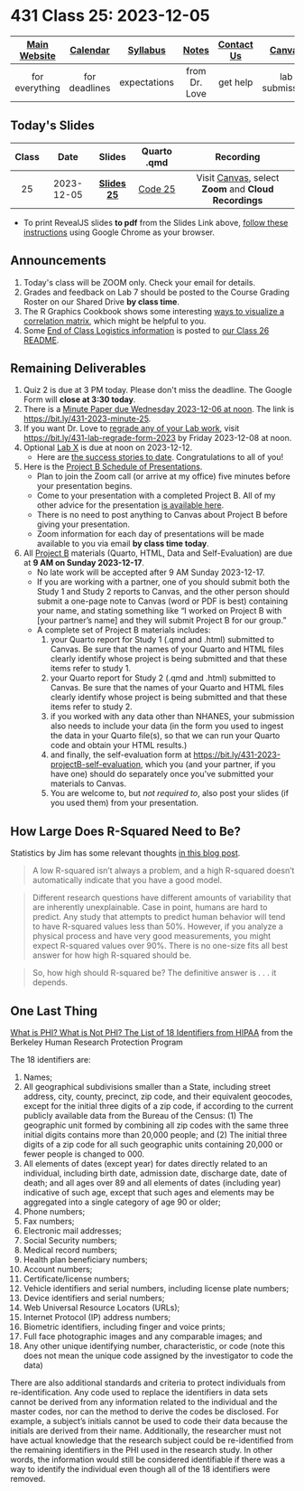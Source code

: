# 431 Class 25: 2023-12-05

[Main Website](https://thomaselove.github.io/431-2023/) | [Calendar](https://thomaselove.github.io/431-2023/calendar.html) | [Syllabus](https://thomaselove.github.io/431-syllabus-2023/) | [Notes](https://thomaselove.github.io/431-notes/) | [Contact Us](https://thomaselove.github.io/431-2023/contact.html) | [Canvas](https://canvas.case.edu) | [Data and Code](https://github.com/THOMASELOVE/431-data)
:-----------: | :--------------: | :----------: | :---------: | :-------------: | :-----------: | :------------:
for everything | for deadlines | expectations | from Dr. Love | get help | lab submission | for downloads

## Today's Slides

Class | Date | Slides | Quarto .qmd | Recording
:---: | :--------: | :------: | :------: | :-------------:
25 | 2023-12-05 | **[Slides 25](https://thomaselove.github.io/431-slides-2023/class25.html)** | [Code 25](https://thomaselove.github.io/431-slides-2023/class25.qmd) | Visit [Canvas](https://canvas.case.edu/), select **Zoom** and **Cloud Recordings**

- To print RevealJS slides **to pdf** from the Slides Link above, [follow these instructions](https://quarto.org/docs/presentations/revealjs/presenting.html#print-to-pdf) using Google Chrome as your browser.

## Announcements

1. Today's class will be ZOOM only. Check your email for details.
2. Grades and feedback on Lab 7 should be posted to the Course Grading Roster on our Shared Drive **by class time**.
3. The R Graphics Cookbook shows some interesting [ways to visualize a correlation matrix](https://r-graphics.org/recipe-miscgraph-corrmatrix), which might be helpful to you.
4. Some [End of Class Logistics information](https://github.com/THOMASELOVE/431-classes-2023/blob/main/class26/README.md#end-of-class-logistics) is posted to [our Class 26 README](https://github.com/THOMASELOVE/431-classes-2023/blob/main/class26/README.md#end-of-class-logistics).
 
## Remaining Deliverables

1. Quiz 2 is due at 3 PM today. Please don't miss the deadline. The Google Form will **close at 3:30 today**.
2. There is a [Minute Paper due Wednesday 2023-12-06 at noon](https://bit.ly/431-2023-minute-25). The link is <https://bit.ly/431-2023-minute-25>.
3. If you want Dr. Love to [regrade any of your Lab work](https://github.com/THOMASELOVE/431-labs-2023#lab-regrade-requests-will-be-reviewed-in-december), visit <https://bit.ly/431-lab-regrade-form-2023> by Friday 2023-12-08 at noon.
4. Optional [Lab X](https://thomaselove.github.io/431-labX/) is due at noon on 2023-12-12.
    - Here are [the success stories to date](https://github.com/THOMASELOVE/431-classes-2023/tree/main/labX). Congratulations to all of you!
5. Here is the [Project B Schedule of Presentations](https://github.com/THOMASELOVE/431-classes-2023/blob/main/projB/schedule.md).
    - Plan to join the Zoom call (or arrive at my office) five minutes before your presentation begins.
    - Come to your presentation with a completed Project B. All of my other advice for the presentation [is available here](https://thomaselove.github.io/431-projectB-2023/checklist.html#oral-presentation-of-results).
    - There is no need to post anything to Canvas about Project B before giving your presentation.
    - Zoom information for each day of presentations will be made available to you via email **by class time today**.
6. All [Project B](https://thomaselove.github.io/431-projectB-2023/) materials (Quarto, HTML, Data and Self-Evaluation) are due at **9 AM on Sunday 2023-12-17**.
    - No late work will be accepted after 9 AM Sunday 2023-12-17.
    - If you are working with a partner, one of you should submit both the Study 1 and Study 2 reports to Canvas, and the other person should submit a one-page note to Canvas (word or PDF is best) containing your name, and stating something like “I worked on Project B with [your partner’s name] and they will submit Project B for our group.”
    - A complete set of Project B materials includes:
        1. your Quarto report for Study 1 (.qmd and .html) submitted to Canvas. Be sure that the names of your Quarto and HTML files clearly identify whose project is being submitted and that these items refer to study 1.
        2. your Quarto report for Study 2 (.qmd and .html) submitted to Canvas. Be sure that the names of your Quarto and HTML files clearly identify whose project is being submitted and that these items refer to study 2.
        3. if you worked with any data other than NHANES, your submission also needs to include your data (in the form you used to ingest the data in your Quarto file(s), so that we can run your Quarto code and obtain your HTML results.)
        4. and finally, the self-evaluation form at <https://bit.ly/431-2023-projectB-self-evaluation>, which you (and your partner, if you have one) should do separately once you've submitted your materials to Canvas.
        5. You are welcome to, but *not required to*, also post your slides (if you used them) from your presentation.



## How Large Does R-Squared Need to Be?

Statistics by Jim has some relevant thoughts [in this blog post](https://statisticsbyjim.com/regression/how-high-r-squared/).

> A low R-squared isn’t always a problem, and a high R-squared doesn’t automatically indicate that you have a good model.

> Different research questions have different amounts of variability that are inherently unexplainable. Case in point, humans are hard to predict. Any study that attempts to predict human behavior will tend to have R-squared values less than 50%. However, if you analyze a physical process and have very good measurements, you might expect R-squared values over 90%. There is no one-size fits all best answer for how high R-squared should be.

> So, how high should R-squared be? The definitive answer is . . . it depends.
 
## One Last Thing

[What is PHI? What is Not PHI? The List of 18 Identifiers from HIPAA](https://cphs.berkeley.edu/hipaa/hipaa18.html) from the Berkeley Human Research Protection Program

The 18 identifiers are:

1. Names;
2. All geographical subdivisions smaller than a State, including street address, city, county, precinct, zip code, and their equivalent geocodes, except for the initial three digits of a zip code, if according to the current publicly available data from the Bureau of the Census: (1) The geographic unit formed by combining all zip codes with the same three initial digits contains more than 20,000 people; and (2) The initial three digits of a zip code for all such geographic units containing 20,000 or fewer people is changed to 000.
3. All elements of dates (except year) for dates directly related to an individual, including birth date, admission date, discharge date, date of death; and all ages over 89 and all elements of dates (including year) indicative of such age, except that such ages and elements may be aggregated into a single category of age 90 or older;
4. Phone numbers;
5. Fax numbers;
6. Electronic mail addresses;
7. Social Security numbers;
8. Medical record numbers;
9. Health plan beneficiary numbers;
10. Account numbers;
11. Certificate/license numbers;
12. Vehicle identifiers and serial numbers, including license plate numbers;
13. Device identifiers and serial numbers;
14. Web Universal Resource Locators (URLs);
15. Internet Protocol (IP) address numbers;
16. Biometric identifiers, including finger and voice prints;
17. Full face photographic images and any comparable images; and
18. Any other unique identifying number, characteristic, or code (note this does not mean the unique code assigned by the investigator to code the data)

There are also additional standards and criteria to protect individuals from re-identification. Any code used to replace the identifiers in data sets cannot be derived from any information related to the individual and the master codes, nor can the method to derive the codes be disclosed. For example, a subject’s initials cannot be used to code their data because the initials are derived from their name. Additionally, the researcher must not have actual knowledge that the research subject could be re-identified from the remaining identifiers in the PHI used in the research study. In other words, the information would still be considered identifiable if there was a way to identify the individual even though all of the 18 identifiers were removed.
